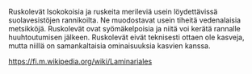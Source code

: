Ruskolevät
Isokokoisia ja ruskeita merileviä usein löydettävissä suolavesistöjen rannikoilta. Ne muodostavat usein tiheitä vedenalaisia metsikköjä. Ruskolevät ovat syömäkelpoisia ja niitä voi kerätä rannalle huuhtoutumisen jälkeen. Ruskolevät eivät teknisesti ottaen ole kasveja, mutta niillä on samankaltaisia ominaisuuksia kasvien kanssa.

https://fi.m.wikipedia.org/wiki/Laminariales
